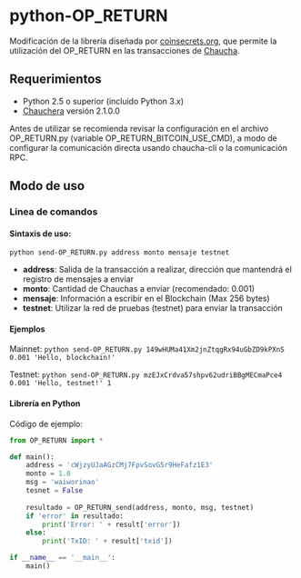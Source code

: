 # python-OP_RETURN
Modificación de la librería diseñada por [coinsecrets.org](http://coinsecrets.org/), que permite la utilización del OP_RETURN en las transacciones de [Chaucha](https://chaucha.cl).

## Requerimientos

* Python 2.5 o superior (incluido Python 3.x)
* [Chauchera](https://github.com/proyecto-chaucha/chauchera) versión 2.1.0.0

Antes de utilizar se recomienda revisar la configuración en el archivo OP_RETURN.py (variable OP_RETURN_BITCOIN_USE_CMD), a modo de configurar la comunicación directa usando chaucha-cli o la comunicación RPC.

## Modo de uso

### Linea de comandos

#### Sintaxis de uso:
``python send-OP_RETURN.py address monto mensaje testnet``

* **address**: Salida de la transacción a realizar, dirección que mantendrá el registro de mensajes a enviar
* **monto**: Cantidad de Chauchas a enviar (recomendado: 0.001)
* **mensaje**: Información a escribir en el Blockchain (Max 256 bytes)
* **testnet**: Utilizar la red de pruebas (testnet) para enviar la transacción

#### Ejemplos

Mainnet:
``python send-OP_RETURN.py 149wHUMa41Xm2jnZtqgRx94uGbZD9kPXnS 0.001 'Hello, blockchain!'``

Testnet:
``python send-OP_RETURN.py mzEJxCrdva57shpv62udriBBgMECmaPce4 0.001 'Hello, testnet!' 1``

#### Librería en Python

Código de ejemplo:

```python
from OP_RETURN import *

def main():
    address = 'cWjzyUJaAGzCMj7FpvSovG5r9HeFafz1E3'
    monto = 1.0
    msg = 'waiworinao'
    tesnet = False
    
    resultado = OP_RETURN_send(address, monto, msg, testnet)
    if 'error' in resultado:
	    print('Error: ' + result['error'])
    else:
	    print('TxID: ' + result['txid'])

if __name__ == '__main__':
	main()
```
